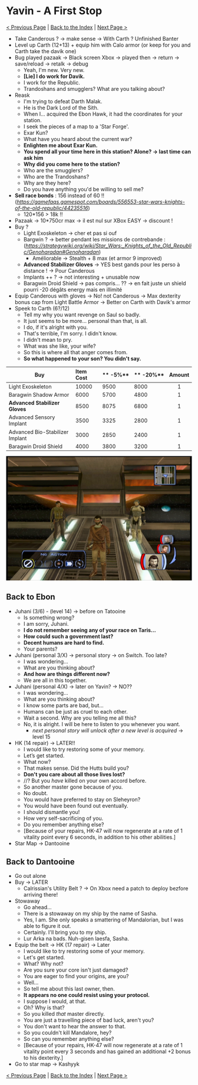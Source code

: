 # Yavin - A First Stop

[< Previous Page](048_Tatooine.md)
| [Back to the Index](./000_Index.md)
| [Next Page >](./050_Kashyyyk.md)


- Take Canderous ? -> make sense -> With Carth ? Unfinished Banter
- Level up Carth (12+13) + equip him with Calo armor (or keep for you and Carth take the davik one)
- Bug played pazaak -> Black screen Xbox -> played then -> return -> save/reload -> retalk -> debug
	- Yeah, I'm new. Very new.
	- **[Lie] I do work for Davik.**
	- I work for the Republic.
	- Trandoshans and smugglers? What are you talking about?
- Reask
	- I'm trying to defeat Darth Malak.
	- He is the Dark Lord of the Sith.
	- When I... acquired the Ebon Hawk, it had the coordinates for your station.
	- I seek the pieces of a map to a 'Star Forge'.
	- Exar Kun?
	- What have you heard about the current war?
	- **Enlighten me about Exar Kun.**
	- **You spend all your time here in this station? Alone? -> last time can ask him**
	- **Why did you come here to the station?**
	- Who are the smugglers?
	- Who are the Trandoshans?
	- Why are they here?
	- Do you have anything you'd be willing to sell me?
- **Sell race bonds** : 156 instead of 60 !! (_https://gamefaqs.gamespot.com/boards/556553-star-wars-knights-of-the-old-republic/44235516_)
	- 120*156 > 18k !!
- Pazaak -> 10*750cr max -> il est nul sur XBox EASY -> discount !
- Buy ?
	- Light Exoskeleton -> cher et pas si ouf
	- Bargwin ? -> better pendant les missions de contrebande : (_https://strategywiki.org/wiki/Star_Wars:_Knights_of_the_Old_Republic/Genoharadan#Genoharadan_)
		- Améliorable -> Stealth + 8 max (et armor 9 improved)
	- **Advanced Stabilizer Gloves** -> YES best gands pour les perso à distance ! -> Pour Canderous
	- Implants ++ ? -> not interesting + unusable now
	- Baragwin Droid Shield -> pas compris… ?? -> en fait juste un shield pourri -20 dégâts energy mais en illimité
- Equip Canderous with gloves -> No! not Canderous -> Max dexterity bonus cap from Light Battle Armor -> Better on Carth with Davik's armor
- Speek to Carth (6?/12)
	- Tell my why you want revenge on Saul so badly.
	- It just seems to be more… personal than that, is all.
	- I do, if it's alright with you.
	- That's terrible, I'm sorry. I didn't know.
	- I didn't mean to pry.
	- What was she like, your wife?
	- So this is where all that anger comes from.
	- **So what happened to your son? You didn't say.**



|  **Buy** | **Item Cost** | ** -5%** | ** -20%** | **Amount** | 
|----------|:--------------|:------------|:-------------|:----------:|
|  Light Exoskeleton | 10000 | 9500 | 8000 | 1 | 
|  Baragwin Shadow Armor | 6000 | 5700 | 4800 | 1 | 
|  **Advanced Stabilizer Gloves** | 8500 | 8075 | 6800 | 1 | 
|  Advanced Sensory Implant | 3500 | 3325 | 2800 | 1 | 
|  Advanced Bio-Stabilizer Implant | 3000 | 2850 | 2400 | 1 | 
|  Baragwin Droid Shield | 4000 | 3800 | 3200 | 1 |


![KOTOR Guide-2](../resources/images/screenshots/KOTOR%20Guide-2.png)


## Back to Ebon

- Juhani (3/6) - (level 14) -> before on Tatooine
	- Is something wrong?
	- I am sorry, Juhani.
	- **I do not remember seeing any of your race on Taris…**
	- **How could such a government last?**
	- **Decent humans are hard to find.**
	- Your parents?
- Juhani (personal 3/X) -> personal story -> on Switch. Too late?
	- I was wondering...
	- What are you thinking about?
	- **And how are things different now?**
	- We are all in this together.
- Juhani (personal 4/X) -> later on Yavin? -> NO??
  	- I was wondering...
	- What are you thinking about?
	- I know some parts are bad, but...
	- Humans can be just as cruel to each other.
	- Wait a second. Why are you telling me all this?
	- No, it is alright. I will be here to listen to you whenever you want.
		- _next personal story will unlock after a new level is acquired_ -> level 15
- HK (14 repair) -> LATER!!
    - I would like to try restoring some of your memory.
    - Let’s get started.
    - What now?
    - That makes sense. Did the Hutts build you?
    - **Don't you care about all those lives lost?**
    - //? But you *have* killed on your own accord before.
    - So another master gone because of you.
    - No doubt.
    - You would have preferred to stay on Sleheyron?
    - You would have been found out eventually.
    - I should dismantle you!
    - How very self-sacrificing of you.
    - Do you remember anything else?
    - [Because of your repairs, HK-47 will now regenerate at a rate of 1 vitality point every 6 seconds, in addition to his other abilities.]
- Star Map -> Dantooine


## Back to Dantooine

- Go out alone
- Buy -> LATER
	- Calrissian's Utility Belt ? -> On Xbox need a patch to deploy bezfore arriving there!
- Stowaway
  	- Go ahead...
	- There is a stowaway on my ship by the name of Sasha.
	- Yes, I am. She only speaks a smattering of Mandalorian, but I was able to figure it out.
	- Certainly. I'll bring you to my ship.
	- Lur Arka na bads. Nuh-gisen laesfa, Sasha.
- Equip the belt -> HK (17 repair) -> Later
    - I would like to try restoring some of your memory.
    - Let's get started.
    - What? Why not?
    - Are you sure your core isn't just damaged?
    - You are eager to find your origins, are you?
    - Well…
    - So tell me about this last owner, then.
    - **It appears no one could resist using your protocol.**
    - I suppose I would, at that.
    - Oh? Why is that?
    - So you killed *that* master directly.
    - You are just a travelling piece of bad luck, aren't you?
    - You don't want to hear the answer to that.
    - So you couldn't kill Mandalore, hey?
    - So can you remember anything else?
    - [Because of your repairs, HK-47 will now regenerate at a rate of 1 vitality point every 3 seconds and has gained an additional +2 bonus to his dexterity.]
- Go to star map -> Kashyyk

[< Previous Page](048_Tatooine.md)
| [Back to the Index](./000_Index.md)
| [Next Page >](./050_Kashyyyk.md)

